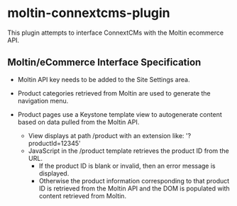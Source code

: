 # moltin-connextcms-plugin

This plugin attempts to interface ConnextCMs with the Moltin ecommerce API.

## Moltin/eCommerce Interface Specification

* Moltin API key needs to be added to the Site Settings area.

* Product categories retrieved from Moltin are used to generate the navigation menu.

* Product pages use a Keystone template view to autogenerate content based on data pulled from the Moltin API.
  * View displays at path /product with an extension like: '?productId=12345' 
  * JavaScript in the /product template retrieves the product ID from the URL. 
    * If the product ID is blank or invalid, then an error message is displayed.
    * Otherwise the product information corresponding to that product ID is retrieved from the Moltin API and the DOM is populated with content retrieved from Moltin.
